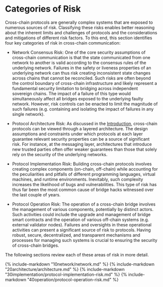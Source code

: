 # Categories of Risk

Cross-chain protocols are generally complex systems that are exposed to numerous sources of risk. Classifying these risks enables better reasoning about the inherent limits and challenges of protocols and the considerations and mitigations of different risk factors. To this end, this section identifies four key categories of risk in cross-chain communication:

* Network Consensus Risk: One of the core security assumptions of cross-chain communication is that the state communicated from one network to another is valid according to the consensus rules of the underlying network. Failures in the safety or liveness properties of an underlying network can thus risk creating inconsistent state changes across chains that cannot be reconciled. Such risks are often beyond the control boundary of cross-chain infrastructure and likely represent a fundamental security limitation to bridging across independent sovereign chains. The impact of a failure of this type would simultaneously affect all bridges exposed to the underlying faulty network. However, risk controls can be enacted to limit the magnitude of such failures (e.g. containing and isolating the impact of failures in any single network).

* Protocol Architecture Risk: As discussed in the [Introduction](../01intro/introduction.md), cross-chain protocols can be viewed through a layered architecture. The design assumptions and constraints under which protocols at each layer guarantee relevant security properties can be a source of significant risk. For instance, at the messaging layer, architectures that introduce new trusted parties often offer weaker guarantees than those that solely rely on the security of the underlying networks.

* Protocol Implementation Risk: Building cross-chain protocols involves creating complex components (on-chain, off-chain) while accounting for the peculiarities and pitfalls of different programming languages, virtual machines, and runtime environments. Inevitably, such complexity increases the likelihood of bugs and vulnerabilities. This type of risk has thus far been the most common cause of bridge hacks witnessed over the last couple of years.

* Protocol Operation Risk: The operation of a cross-chain bridge involves the management of various components, potentially by distinct actors. Such activities could include the upgrade and management of bridge smart contracts and the operation of various off-chain systems (e.g. external validator nodes). Failures and oversights in these operational activities can present a significant source of risk to protocols. Having robust, secure, decentralized, and transparent mechanisms and processes for managing such systems is crucial to ensuring the security of cross-chain bridges.

The following sections review each of these areas of risk in more detail.


{% include-markdown "10network/network.md" %}
{% include-markdown "20architecture/architecture.md" %}
{% include-markdown "30implementation/protocol-implementation-risk.md" %}
{% include-markdown "40operation/protocol-operation-risk.md" %}
